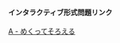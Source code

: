 #### インタラクティブ形式問題リンク
[A - めくってそろえる](https://atcoder.jp/contests/rco-contest-2019-final-open/tasks/rco_contest_2019_final_a)
